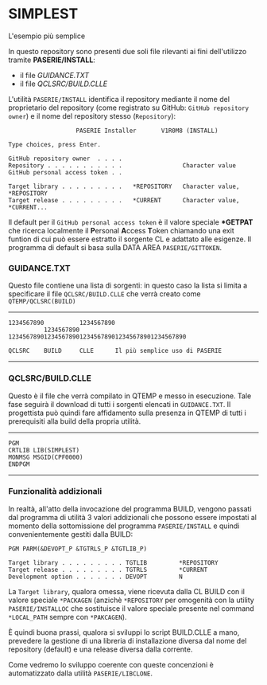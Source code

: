 # SIMPLEST
L'esempio più semplice


In questo repository sono presenti due soli file rilevanti ai fini 
dell'utilizzo tramite **PASERIE/INSTALL**:

* il file *GUIDANCE.TXT*
* il file *QCLSRC/BUILD.CLLE*

L'utilità `PASERIE/INSTALL` identifica il repository mediante il nome
del proprietario del repository (come registrato su GitHub: `GitHub repository owner`) e il nome del repository stesso (`Repository`):

```
                   PASERIE Installer       V1R0M8 (INSTALL)                  
                                                                             
Type choices, press Enter.                                                   
                                                                             
GitHub repository owner  . . . .                                             
Repository . . . . . . . . . . .                 Character value             
GitHub personal access token . .                                             
                                                                             
Target library . . . . . . . . .   *REPOSITORY   Character value, *REPOSITORY
Target release . . . . . . . . .   *CURRENT      Character value, *CURRENT...
``` 

Il default per il `GitHub personal access token` è il valore speciale **\*GETPAT** che ricerca localmente il **P**ersonal **A**ccess **T**oken chiamando una exit funtion di cui può essere estratto il sorgente CL e adattato alle esigenze. Il programma di default si basa sulla DATA AREA `PASERIE/GITTOKEN`.

### GUIDANCE.TXT

Questo file contiene una lista di sorgenti: in questo caso la lista si limita a specificare il file `QCLSRC/BUILD.CLLE` che verrà creato come
`QTEMP/QCLSRC(BUILD)`

---
```
1234567890          1234567890
          1234567890          12345678901234567890123456789012345678901234567890
```

```
QCLSRC    BUILD     CLLE      Il più semplice uso di PASERIE
```
--- 

### QCLSRC/BUILD.CLLE

Questo è il file che verrà compilato in QTEMP e messo in esecuzione.
Tale fase seguirà il download di tutti i sorgenti elencati in `GUIDANCE.TXT`.
Il progettista può quindi fare affidamento sulla presenza in QTEMP di tutti 
i prerequisiti alla build della propria utilità.

---
```
PGM
CRTLIB LIB(SIMPLEST)
MONMSG MSGID(CPF0000)
ENDPGM
```
---

### Funzionalità addizionali

In realtà, all'atto della invocazione del programma BUILD, vengono passati dal programma di utilità 3 valori addizionali che possono essere impostati
al momento della sottomissione del programma `PASERIE/INSTALL`
e quindi convenientemente gestiti dalla BUILD:

```
PGM PARM(&DEVOPT_P &TGTRLS_P &TGTLIB_P)
```

```
Target library . . . . . . . . . TGTLIB         *REPOSITORY  
Target release . . . . . . . . . TGTRLS         *CURRENT     
Development option . . . . . . . DEVOPT         N  
```          

La `Target library`, qualora omessa, viene ricevuta dalla CL BUILD con il valore speciale `*PACKAGEN` (anzichè `*REPOSITORY` per omogenità con la utility `PASERIE/INSTALLOC` che sostituisce il valore speciale presente nel command `*LOCAL_PATH` sempre con `*PAKCAGEN`).

È quindi buona prassi, qualora si sviluppi lo script BUILD.CLLE a mano, 
prevedere la gestione di una libreria di installazione diversa dal nome del repository (default) e una release diversa dalla corrente.

Come vedremo lo sviluppo coerente con queste concenzioni è automatizzato dalla utilità `PASERIE/LIBCLONE`.